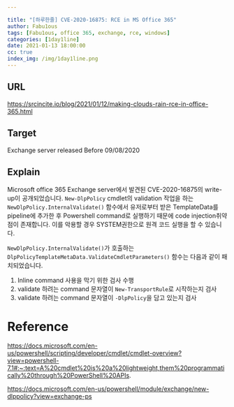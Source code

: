 ```yaml
---

title: "[하루한줄] CVE-2020-16875: RCE in MS Office 365"
author: Fabu1ous
tags: [Fabu1ous, office 365, exchange, rce, windows]
categories: [1day1line]
date: 2021-01-13 18:00:00
cc: true
index_img: /img/1day1line.png
---
```




## URL

https://srcincite.io/blog/2021/01/12/making-clouds-rain-rce-in-office-365.html



## Target

Exchange server released Before 09/08/2020



## Explain

Microsoft office 365 Exchange server에서 발견된 CVE-2020-16875의 write-up이 공개되었습니다. `New-DlpPolicy` cmdlet의 validation 작업을 하는  `NewDlpPolicy.InternalValidate()` 함수에서 유저로부터 받은 TemplateData를  pipeline에 추가한 후 Powershell command로 실행하기 때문에 code injection취약점이 존재합니다. 이를 악용할 경우 SYSTEM권한으로 원격 코드 실행을 할 수 있습니다.

 `NewDlpPolicy.InternalValidate()`가 호출하는 `DlpPolicyTemplateMetaData.ValidateCmdletParameters()` 함수는 다음과 같이 패치되었습니다. 

1. Inline command 사용을 막기 위한 검사 수행
2. validate 하려는 command 문자열이  `New-TransportRule`로 시작하는지 검사
3. validate 하려는 command 문자열이 `-DlpPolicy`을 담고 있는지 검사

# Reference

https://docs.microsoft.com/en-us/powershell/scripting/developer/cmdlet/cmdlet-overview?view=powershell-7.1#:~:text=A%20cmdlet%20is%20a%20lightweight,them%20programmatically%20through%20PowerShell%20APIs.

https://docs.microsoft.com/en-us/powershell/module/exchange/new-dlppolicy?view=exchange-ps